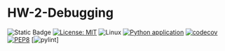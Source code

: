 # HW-2-Debugging

![Static Badge](https://img.shields.io/badge/python-3.13-blue) [![License: MIT](https://img.shields.io/badge/License-MIT-yellow.svg)](https://opensource.org/licenses/MIT) ![Linux](https://img.shields.io/badge/Linux-FCC624?style=for-the-badge&logo=linux&logoColor=black) [![Python application](https://github.com/SE24-Group-43/HW-2-Debugging/actions/workflows/python-app.yml/badge.svg)](https://github.com/SE24-Group-43/HW-2-Debugging/actions/workflows/python-app.yml) [![codecov](https://codecov.io/gh/SE24-Group-43/HW-2-Debugging/graph/badge.svg?token=T9WGZA1ZR5)](https://codecov.io/gh/SE24-Group-43/HW-2-Debugging) [![PEP8](https://img.shields.io/badge/code%20style-pep8-orange.svg)](https://www.python.org/dev/peps/pep-0008/) [![pylint](https://github.com/SE24-Group-43/HW-2-Debugging/actions/workflows/python-app.yml/badge.svg)]

